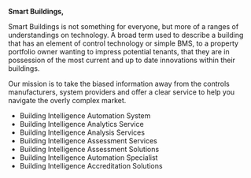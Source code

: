 __Smart Buildings,__

Smart Buildings is not something for everyone, but more of a ranges of understandings on technology. A broad term used to describe a building that has an element of control technology or simple BMS, to a property portfolio owner wanting to impress potential tenants, that they are in possession of the most current and up to date innovations within their buildings.

Our mission is to take the biased information away from the controls manufacturers, system providers and offer a clear service to help you navigate the overly complex market.

- Building Intelligence Automation System
- Building Intelligence Analytics Service
- Building Intelligence Analysis Services
- Building Intelligence Assessment Services
- Building Intelligence Assessment Solutions
- Building Intelligence Automation Specialist
- Building Intelligence Accreditation Solutions
